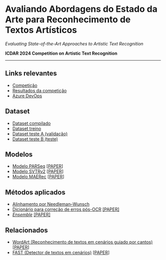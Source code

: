 # Avaliando Abordagens do Estado da Arte para Reconhecimento de Textos Artísticos

*Evaluating State-of-the-Art Approaches to Artistic Text Recognition*

**ICDAR 2024 Competition on Artistic Text Recognition**

---

## Links relevantes
- [Competição](https://sites.google.com/view/icdar-2024-competition-wordart/)
- [Resultados da competição](https://codalab.lisn.upsaclay.fr/competitions/17182#results)
- [Azure DevOps](https://dev.azure.com/pucpr-estudantes/prj-bcc-8u-e07)

## Dataset
- [Dataset compilado](https://github.com/lucas-azdias/WordArt-V1.5-Dataset)
- [Dataset treino](https://drive.google.com/file/d/1Lq6xKNbD7Kvs-i1myJPmwBLLG5YnoM9N/view)
- [Dataset teste A (validação)](https://drive.google.com/file/d/15tkLbdXYzIILVWIg4kqjPMJ51p-vD2Ej/view)
- [Dataset teste B (teste)](https://drive.google.com/file/d/1Q7kAqFITGntZAn-HuCh8vQpHTpDkPSAH/view)

## Modelos
- [Modelo PARSeq](https://github.com/baudm/parseq) [[PAPER](https://arxiv.org/pdf/2207.06966)]
- [Modelo SVTRv2](https://github.com/Topdu/OpenOCR/blob/main/configs/rec/svtrv2/readme.md) [[PAPER](https://arxiv.org/pdf/2411.15858)]
- [Modelo MAERec](https://github.com/Mountchicken/Union14M/tree/main?tab=readme-ov-file#5-maerec) [[PAPER](https://arxiv.org/pdf/2305.04619)]

## Métodos aplicados
- [Alinhamento por Needleman–Wunsch](https://www.sciencedirect.com/science/article/abs/pii/S0020025513001485)
- [Dicionário para correção de erros pós-OCR](https://dl.acm.org/doi/abs/10.1145/3453476) [[PAPER]](https://dl.acm.org/doi/pdf/10.1145/3453476)
- [_Ensemble_](https://ieeexplore.ieee.org/document/9893798) [[PAPER]](https://ieeexplore.ieee.org/stamp/stamp.jsp?tp=&arnumber=9893798)

## Relacionados
- [WordArt (Reconhecimento de textos em cenários guiado por cantos)](https://github.com/xdxie/WordArt) [[PAPER](https://arxiv.org/pdf/2208.00438)]
- [FAST (Detector de textos em cenários)](https://github.com/czczup/FAST) [[PAPER](https://arxiv.org/pdf/2111.02394)]
